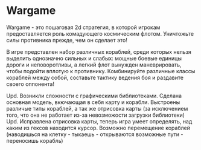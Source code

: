 # Wargame
Wargame - это пошаговая 2d стратегия, в которой игрокам предоставляется роль комадующего космическим флотом. 
Уничтожьте силы противника прежде, чем он сделает это!

В игре представлен набор различных кораблей, среди которых нельзя выделить однозначно сильных и слабых: 
мощные боевые единицы дороги и неповоротливы, а легкий флот вынужден маневрировать, чтобы подойти вплотую к противнику.
Комбинируйте различные классы кораблей между собой, составьте тактику ведения боя и раздавите своего оппонента!

Upd. Возникли сложности с графическими библиотеками. Сделана основная модель, вкючающая в себя карту и корабли. 
Выстроены различые типы кораблей, а так же отрисовка карты (за исключением того, что она не работает из-за невозможости загрузки библиотеки)
Upd. Исправлена отрисовка карты, теперь игра умеет определять, над каким из гексов находится курсор. Возможно перемещение кораблей (наводишься на клетку - тыкаешь - открываются возможные пути - переносишь корабль)
